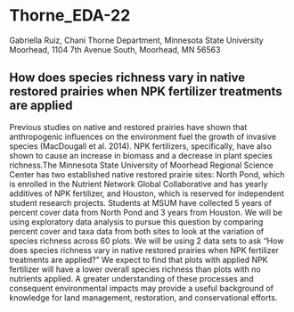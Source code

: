 # Thorne_EDA-22

Gabriella Ruiz, Chani Thorne
Department, Minnesota State University Moorhead, 1104 7th Avenue South, Moorhead, MN  56563

## How does species richness vary in native restored prairies when NPK fertilizer treatments are applied

Previous studies on native and restored prairies have shown that anthropogenic influences on the environment fuel the growth of invasive species (MacDougall et al. 2014). NPK fertilizers, specifically, have also shown to cause an increase in biomass and a decrease in plant species richness.The Minnesota State University of Moorhead Regional Science Center has two established native restored prairie sites: North Pond, which is enrolled in the Nutrient Network Global Collaborative and has yearly additives of NPK fertilizer, and Houston, which is reserved for independent student research projects. Students at MSUM have collected 5 years of percent cover data from North Pond and 3 years from Houston.  We will be using exploratory data analysis to pursue this question by comparing percent cover and taxa data from both sites to look at the variation of species richness across 60 plots. We will be using 2 data sets to ask “How does species richness vary in native restored prairies when NPK fertilizer treatments are applied?” We expect to find that plots with applied NPK fertilizer will have a lower overall species richness than plots with no nutrients applied. A greater understanding of these processes and consequent environmental impacts may provide a useful background of knowledge for land management, restoration, and conservational efforts. 
